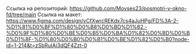Ссылка на репозиторий: https://github.com/Movses23/posmotri-v-okno-fd/tree/main
Ссылка на макет: https://www.figma.com/design/vCfXwrcREKdx7cs4aJuHPg/FD%3A-2-%D1%81%D0%BF%D1%80%D0%B8%D0%BD%D1%82.-%D0%9F%D1%80%D0%BE%D0%B5%D0%BA%D1%82%D0%BD%D0%B0%D1%8F-%D1%80%D0%B0%D0%B1%D0%BE%D1%82%D0%B0?node-id=1-214&t=zSbRuIAi3dQF4Zzt-0
